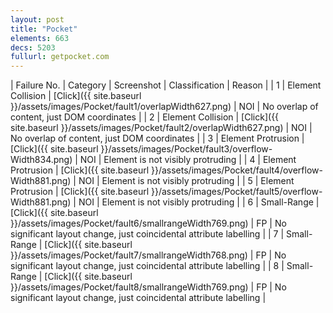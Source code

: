 ```yaml
---
layout: post
title: "Pocket"
elements: 663
decs: 5203
fullurl: getpocket.com
---
```

| Failure No. | Category | Screenshot | Classification | Reason | 
| 1 | Element Collision | [Click]({{ site.baseurl }}/assets/images/Pocket/fault1/overlapWidth627.png) | NOI | No overlap of content, just DOM coordinates |
| 2 | Element Collision | [Click]({{ site.baseurl }}/assets/images/Pocket/fault2/overlapWidth627.png) | NOI | No overlap of content, just DOM coordinates |
| 3 | Element Protrusion | [Click]({{ site.baseurl }}/assets/images/Pocket/fault3/overflow-Width834.png) | NOI | Element is not visibly protruding |
| 4 | Element Protrusion | [Click]({{ site.baseurl }}/assets/images/Pocket/fault4/overflow-Width881.png) | NOI | Element is not visibly protruding |
| 5 | Element Protrusion | [Click]({{ site.baseurl }}/assets/images/Pocket/fault5/overflow-Width881.png) | NOI | Element is not visibly protruding |
| 6 | Small-Range | [Click]({{ site.baseurl }}/assets/images/Pocket/fault6/smallrangeWidth769.png) | FP | No significant layout change, just coincidental attribute labelling |
| 7 | Small-Range | [Click]({{ site.baseurl }}/assets/images/Pocket/fault7/smallrangeWidth768.png) | FP | No significant layout change, just coincidental attribute labelling |
| 8 | Small-Range | [Click]({{ site.baseurl }}/assets/images/Pocket/fault8/smallrangeWidth769.png) | FP | No significant layout change, just coincidental attribute labelling |
